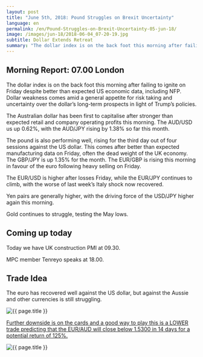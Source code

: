 ```yaml
---
layout: post
title: "June 5th, 2018: Pound Struggles on Brexit Uncertainty"
language: en
permalink: /en/Pound-Struggles-on-Brexit-Uncertainty-05-jun-18/
image: /images/jun-18/2018-06-04_07-20-19.jpg
subtitle: Dollar Extends Retreat
summary: "The dollar index is on the back foot this morning after failing to ignite on Friday despite better than expected US economic data, including NFP. Dollar weakness comes amid a general appetite for risk taking and uncertainty over the dollar’s long-term prospects in light of Trump’s policies"
---
```

## Morning Report: 07.00 London

The dollar index is on the back foot this morning after failing to ignite on Friday despite better than expected US economic data, including NFP. Dollar weakness comes amid a general appetite for risk taking and uncertainty over the dollar’s long-term prospects in light of Trump’s policies. 

The Australian dollar has been first to capitalise after stronger than expected retail and company operating profits this morning. The AUD/USD us up 0.62%, with the AUD/JPY rising by 1.38% so far this month. 

The pound is also performing well, rising for the third day out of four sessions against the US dollar. This comes after better than expected manufacturing data on Friday, often the dead weight of the UK economy. The GBP/JPY is up 1.35% for the month. The EUR/GBP is rising this morning in favour of the euro following heavy selling on Friday. 

The EUR/USD is higher after losses Friday, while the EUR/JPY continues to climb, with the worse of last week’s Italy shock now recovered. 

Yen pairs are generally higher, with the driving force of the USD/JPY higher again this morning. 

Gold continues to struggle, testing the May lows. 

## Coming up today

Today we have UK construction PMI at 09.30. 

MPC member Tenreyo speaks at 18.00. 

## Trade Idea

The euro has recovered well against the US dollar, but against the Aussie and other currencies is still struggling.

<img class="post-image" src="{{ site.url }}/images/jun-18/2018-06-04_07-20-19.jpg" alt="{{ page.title }}" title="{{ page.title }}">

<a href="%LINK%%?currency=GBP&market=forex&underlying=frxEURAUD&formname=higherlower&duration_amount=14&duration_units=d&amount=10&amount_type=stake&expiry_type=duration&barrier=1.5300" target="_blank">Further downside is on the cards and a good way to play this is a LOWER trade predicting that the EUR/AUD will close below 1.5300 in 14 days for a potential return of 125%.</a>

<img class="post-image" src="{{ site.url }}/images/jun-18/2018-06-04_07-17-26.jpg" alt="{{ page.title }}" title="{{ page.title }}">
